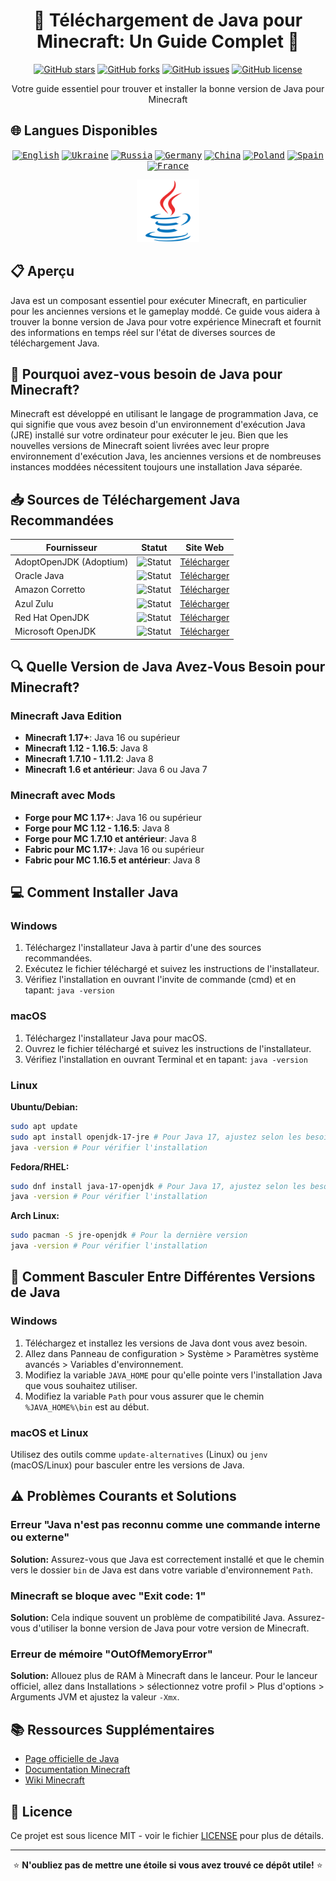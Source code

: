 <div align="center">

# 🌟 Téléchargement de Java pour Minecraft: Un Guide Complet 🌟

[![GitHub stars](https://img.shields.io/github/stars/BANSAFAn/Java-On-Minecraft?style=social)](https://github.com/BANSAFAn/Java-On-Minecraft/stargazers)
[![GitHub forks](https://img.shields.io/github/forks/BANSAFAn/Java-On-Minecraft?style=social)](https://github.com/baneronetwo/Java-On-Minecraft/network/members)
[![GitHub issues](https://img.shields.io/github/issues/BANSAFAn/Java-On-Minecraft)](https://github.com/baneronetwo/Java-On-Minecraft/issues)
[![GitHub license](https://img.shields.io/github/license/baneronetwo/Java-On-Minecraft)](https://github.com/baneronetwo/Java-On-Minecraft/blob/main/LICENSE)

<p>Votre guide essentiel pour trouver et installer la bonne version de Java pour Minecraft</p>

</div>

## 🌐 Langues Disponibles

<div align="center">

<kbd>[<img title="English" alt="English" src="https://upload.wikimedia.org/wikipedia/commons/thumb/a/a5/Flag_of_the_United_Kingdom_%281-2%29.svg/1200px-Flag_of_the_United_Kingdom_%281-2%29.svg.png" width="22">](../README.md)</kbd>
<kbd>[<img title="Ukraine" alt="Ukraine" src="https://upload.wikimedia.org/wikipedia/commons/thumb/4/49/Flag_of_Ukraine.svg/1280px-Flag_of_Ukraine.svg.png" width="22">](README.ua.md)</kbd>
<kbd>[<img title="Russia" alt="Russia" src="https://upload.wikimedia.org/wikipedia/commons/thumb/f/f3/Flag_of_Russia.svg/1280px-Flag_of_Russia.svg.png" width="22">](README.ru.md)</kbd>
<kbd>[<img title="Germany" alt="Germany" src="https://upload.wikimedia.org/wikipedia/en/thumb/b/ba/Flag_of_Germany.svg/640px-Flag_of_Germany.svg.png" width="22">](README.de.md)</kbd>
<kbd>[<img title="China" alt="China" src="https://upload.wikimedia.org/wikipedia/commons/thumb/f/fa/Flag_of_the_People%27s_Republic_of_China.svg/800px-Flag_of_the_People%27s_Republic_of_China.svg.png" width="22">](README.zh.md)</kbd>
<kbd>[<img title="Poland" alt="Poland" src="https://upload.wikimedia.org/wikipedia/en/1/12/Flag_of_Poland.svg" width="22">](README.pl.md)</kbd>
<kbd>[<img title="Spain" alt="Spain" src="https://upload.wikimedia.org/wikipedia/commons/thumb/9/9a/Flag_of_Spain.svg/1200px-Flag_of_Spain.svg.png" width="22">](README.es.md)</kbd>
<kbd>[<img title="France" alt="France" src="https://upload.wikimedia.org/wikipedia/commons/thumb/c/c3/Flag_of_France.svg/1200px-Flag_of_France.svg.png" width="22">](README.fr.md)</kbd>

</div>

<div align="center">
<img src="https://raw.githubusercontent.com/devicons/devicon/master/icons/java/java-original.svg" alt="java" width="100" height="100"/>
</div>

## 📋 Aperçu

Java est un composant essentiel pour exécuter Minecraft, en particulier pour les anciennes versions et le gameplay moddé. Ce guide vous aidera à trouver la bonne version de Java pour votre expérience Minecraft et fournit des informations en temps réel sur l'état de diverses sources de téléchargement Java.

## 🤔 Pourquoi avez-vous besoin de Java pour Minecraft?

Minecraft est développé en utilisant le langage de programmation Java, ce qui signifie que vous avez besoin d'un environnement d'exécution Java (JRE) installé sur votre ordinateur pour exécuter le jeu. Bien que les nouvelles versions de Minecraft soient livrées avec leur propre environnement d'exécution Java, les anciennes versions et de nombreuses instances moddées nécessitent toujours une installation Java séparée.

## 📥 Sources de Téléchargement Java Recommandées

<div align="center">

| Fournisseur | Statut | Site Web |
|----------|--------|--------|
| AdoptOpenJDK (Adoptium) | ![Statut](https://img.shields.io/badge/statut-vérification-yellow) | [Télécharger](https://adoptium.net/download/) |
| Oracle Java | ![Statut](https://img.shields.io/badge/statut-vérification-yellow) | [Télécharger](https://www.oracle.com/java/technologies/) |
| Amazon Corretto | ![Statut](https://img.shields.io/badge/statut-vérification-yellow) | [Télécharger](https://aws.amazon.com/corretto/) |
| Azul Zulu | ![Statut](https://img.shields.io/badge/statut-vérification-yellow) | [Télécharger](https://www.azul.com/downloads/) |
| Red Hat OpenJDK | ![Statut](https://img.shields.io/badge/statut-vérification-yellow) | [Télécharger](https://developers.redhat.com/products/openjdk/overview) |
| Microsoft OpenJDK | ![Statut](https://img.shields.io/badge/statut-vérification-yellow) | [Télécharger](https://www.microsoft.com/openjdk) |

</div>

## 🔍 Quelle Version de Java Avez-Vous Besoin pour Minecraft?

### Minecraft Java Edition

- **Minecraft 1.17+**: Java 16 ou supérieur
- **Minecraft 1.12 - 1.16.5**: Java 8
- **Minecraft 1.7.10 - 1.11.2**: Java 8
- **Minecraft 1.6 et antérieur**: Java 6 ou Java 7

### Minecraft avec Mods

- **Forge pour MC 1.17+**: Java 16 ou supérieur
- **Forge pour MC 1.12 - 1.16.5**: Java 8
- **Forge pour MC 1.7.10 et antérieur**: Java 8
- **Fabric pour MC 1.17+**: Java 16 ou supérieur
- **Fabric pour MC 1.16.5 et antérieur**: Java 8

## 💻 Comment Installer Java

### Windows

1. Téléchargez l'installateur Java à partir d'une des sources recommandées.
2. Exécutez le fichier téléchargé et suivez les instructions de l'installateur.
3. Vérifiez l'installation en ouvrant l'invite de commande (cmd) et en tapant: `java -version`

### macOS

1. Téléchargez l'installateur Java pour macOS.
2. Ouvrez le fichier téléchargé et suivez les instructions de l'installateur.
3. Vérifiez l'installation en ouvrant Terminal et en tapant: `java -version`

### Linux

**Ubuntu/Debian:**
```bash
sudo apt update
sudo apt install openjdk-17-jre # Pour Java 17, ajustez selon les besoins
java -version # Pour vérifier l'installation
```

**Fedora/RHEL:**
```bash
sudo dnf install java-17-openjdk # Pour Java 17, ajustez selon les besoins
java -version # Pour vérifier l'installation
```

**Arch Linux:**
```bash
sudo pacman -S jre-openjdk # Pour la dernière version
java -version # Pour vérifier l'installation
```

## 🔄 Comment Basculer Entre Différentes Versions de Java

### Windows

1. Téléchargez et installez les versions de Java dont vous avez besoin.
2. Allez dans Panneau de configuration > Système > Paramètres système avancés > Variables d'environnement.
3. Modifiez la variable `JAVA_HOME` pour qu'elle pointe vers l'installation Java que vous souhaitez utiliser.
4. Modifiez la variable `Path` pour vous assurer que le chemin `%JAVA_HOME%\bin` est au début.

### macOS et Linux

Utilisez des outils comme `update-alternatives` (Linux) ou `jenv` (macOS/Linux) pour basculer entre les versions de Java.

## ⚠️ Problèmes Courants et Solutions

### Erreur "Java n'est pas reconnu comme une commande interne ou externe"

**Solution:** Assurez-vous que Java est correctement installé et que le chemin vers le dossier `bin` de Java est dans votre variable d'environnement `Path`.

### Minecraft se bloque avec "Exit code: 1"

**Solution:** Cela indique souvent un problème de compatibilité Java. Assurez-vous d'utiliser la bonne version de Java pour votre version de Minecraft.

### Erreur de mémoire "OutOfMemoryError"

**Solution:** Allouez plus de RAM à Minecraft dans le lanceur. Pour le lanceur officiel, allez dans Installations > sélectionnez votre profil > Plus d'options > Arguments JVM et ajustez la valeur `-Xmx`.

## 📚 Ressources Supplémentaires

- [Page officielle de Java](https://www.java.com/)
- [Documentation Minecraft](https://minecraft.net/)
- [Wiki Minecraft](https://minecraft.fandom.com/)

## 📜 Licence

Ce projet est sous licence MIT - voir le fichier [LICENSE](../LICENSE) pour plus de détails.

---

<div align="center">

⭐ **N'oubliez pas de mettre une étoile si vous avez trouvé ce dépôt utile!** ⭐

</div>